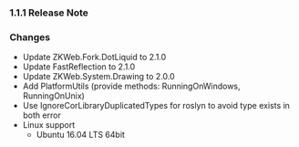 ﻿### 1.1.1 Release Note

### Changes

- Update ZKWeb.Fork.DotLiquid to 2.1.0 
- Update FastReflection to 2.1.0
- Update ZKWeb.System.Drawing to 2.0.0
- Add PlatformUtils (provide methods: RunningOnWindows, RunningOnUnix)
- Use IgnoreCorLibraryDuplicatedTypes for roslyn to avoid type exists in both error
- Linux support
	- Ubuntu 16.04 LTS 64bit
